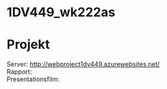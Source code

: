 # 1DV449_wk222as

# Projekt #

Server: http://webproject1dv449.azurewebsites.net/ <br />
Rapport: <br />
Presentationsfilm: 
